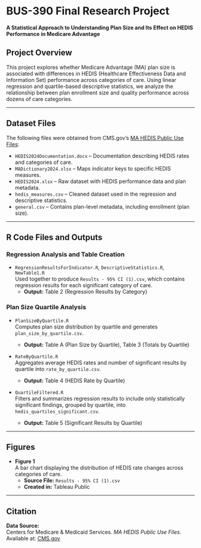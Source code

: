 # BUS-390 Final Research Project  
**A Statistical Approach to Understanding Plan Size and Its Effect on HEDIS Performance in Medicare Advantage**

## Project Overview
This project explores whether Medicare Advantage (MA) plan size is associated with differences in HEDIS (Healthcare Effectiveness Data and Information Set) performance across categories of care. Using linear regression and quartile-based descriptive statistics, we analyze the relationship between plan enrollment size and quality performance across dozens of care categories.

---

## Dataset Files

The following files were obtained from CMS.gov’s [MA HEDIS Public Use Files](https://www.cms.gov/data-research/statistics-trends-and-reports/medicare-advantagepart-d-contract-and-enrollment-data/ma-hedis-public-use-files/ma-hedis-public-use-files-0):

- `HEDIS2024Documentation.docx` – Documentation describing HEDIS rates and categories of care.
- `MADictionary2024.xlsx` – Maps indicator keys to specific HEDIS measures.
- `HEDIS2024.xlsx` – Raw dataset with HEDIS performance data and plan metadata.
- `hedis_measures.csv` – Cleaned dataset used in the regression and descriptive statistics.
- `general.csv` – Contains plan-level metadata, including enrollment (plan size).

---

## R Code Files and Outputs

### Regression Analysis and Table Creation

- `RegressionResultsForIndicator.R`, `DescriptiveStatistics.R`, `NewTable1.R`  
  Used together to produce `Results - 95% CI (1).csv`, which contains regression results for each significant category of care.  
  - **Output:** Table 2 (Regression Results by Category)

### Plan Size Quartile Analysis

- `PlanSizeByQuartile.R`  
  Computes plan size distribution by quartile and generates `plan_size_by_quartile.csv`.  
  - **Output:** Table A (Plan Size by Quartile), Table 3 (Totals by Quartile)

- `RateByQuartile.R`  
  Aggregates average HEDIS rates and number of significant results by quartile into `rate_by_quartile.csv`.  
  - **Output:** Table 4 (HEDIS Rate by Quartile)

- `QuartileFiltered.R`  
  Filters and summarizes regression results to include only statistically significant findings, grouped by quartile, into `hedis_quartiles_significant.csv`.  
  - **Output:** Table 5 (Significant Results by Quartile)

---

## Figures

- **Figure 1**  
  A bar chart displaying the distribution of HEDIS rate changes across categories of care.  
  - **Source File:** `Results - 95% CI (1).csv`  
  - **Created in:** Tableau Public

---

## Citation

**Data Source:**  
Centers for Medicare & Medicaid Services. *MA HEDIS Public Use Files*.  
Available at: [CMS.gov](https://www.cms.gov/data-research/statistics-trends-and-reports/medicare-advantagepart-d-contract-and-enrollment-data/ma-hedis-public-use-files/ma-hedis-public-use-files-0)
